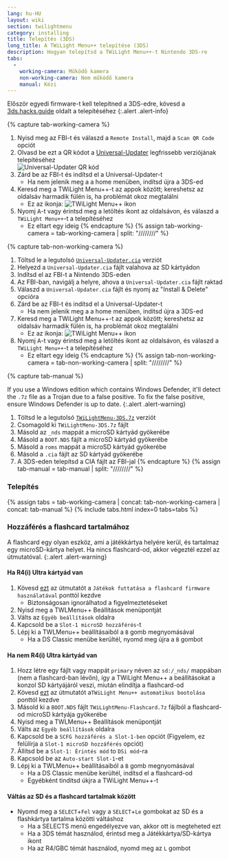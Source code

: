 ```yaml
---
lang: hu-HU
layout: wiki
section: twilightmenu
category: installing
title: Telepítés (3DS)
long_title: A TWiLight Menu++ telepítése (3DS)
description: Hogyan telepítsd a TWiLight Menu++-t Nintendo 3DS-re
tabs:
  - 
    working-camera: Működő kamera
    non-working-camera: Nem működő kamera
    manual: Kézi
---
```


Először egyedi firmware-t kell telepítned a 3DS-edre, kövesd a [3ds.hacks.guide](https://3ds.hacks.guide) oldalt a telepítéséhez
{:.alert .alert-info}

{% capture tab-working-camera %}
1. Nyisd meg az FBI-t és válaszd a `Remote Install`, majd a `Scan QR Code` opciót
1. Olvasd be ezt a QR kódot a [Universal-Updater](https://github.com/Universal-Team/Universal-Updater) legfrissebb verziójának telepítéséhez<br> ![Universal-Updater QR kód](https://db.universal-team.net/assets/images/qr/universal-updater-cia.png)
1. Zárd be az FBI-t és indítsd el a Universal-Updater-t
   - Ha nem jelenik meg a a home menüben, indítsd újra a 3DS-ed
1. Keresd meg a TWiLight Menu++-t az appok között; kereshetsz az oldalsáv harmadik fülén is, ha problémát okoz megtalálni
   - Ez az ikonja: ![TWiLight Menu++ ikon](https://raw.githubusercontent.com/DS-Homebrew/TWiLightMenu/master/booter/icon.bmp)
1. Nyomj <kbd class="face">A</kbd>-t vagy érintsd meg a letöltés ikont az oldalsávon, és válaszd a `TWiLight Menu++`-t a telepítéséhez
   - Ez eltart egy ideig
{% endcapture %}
{% assign tab-working-camera = tab-working-camera | split: "////////" %}

{% capture tab-non-working-camera %}
1. Töltsd le a legutolsó [`Universal-Updater.cia`](https://github.com/Universal-Team/Universal-Updater/releases/latest/download/Universal-Updater.cia) verziót
1. Helyezd a `Universal-Updater.cia` fájlt valahova az SD kártyádon
1. Indítsd el az FBI-t a Nintendo 3DS-eden
1. Az FBI-ban, navigálj a helyre, ahova a `Universal-Updater.cia` fájlt raktad
1. Válaszd a `Universal-Updater.cia` fájlt és nyomj az "Install & Delete" opcióra
1. Zárd be az FBI-t és indítsd el a Universal-Updater-t
   - Ha nem jelenik meg a a home menüben, indítsd újra a 3DS-ed
1. Keresd meg a TWiLight Menu++-t az appok között; kereshetsz az oldalsáv harmadik fülén is, ha problémát okoz megtalálni
   - Ez az ikonja: ![TWiLight Menu++ ikon](https://raw.githubusercontent.com/DS-Homebrew/TWiLightMenu/master/booter/icon.bmp)
1. Nyomj <kbd class="face">A</kbd>-t vagy érintsd meg a letöltés ikont az oldalsávon, és válaszd a `TWiLight Menu++`-t a telepítéséhez
   - Ez eltart egy ideig
{% endcapture %}
{% assign tab-non-working-camera = tab-non-working-camera | split: "////////" %}

{% capture tab-manual %}

If you use a Windows edition which contains Windows Defender, it'll detect the `.7z` file as a Trojan due to a false positive. To fix the false positive, ensure Windows Defender is up to date.
{:.alert .alert-warning}

1. Töltsd le a legutolsó [`TWiLightMenu-3DS.7z`](https://github.com/DS-Homebrew/TWiLightMenu/releases/latest/download/TWiLightMenu-3DS.7z) verziót
1. Csomagold ki `TWiLightMenu-3DS.7z` fájlt
1. Másold az `_nds` mappát a microSD kártyád gyökerébe
1. Másold a `BOOT.NDS` fájlt a microSD kártyád gyökerébe
1. Másold a `roms` mappát a microSD kártyád gyökerébe
1. Másold a `.cia` fájlt az SD kártyád gyökerébe
1. A 3DS-eden telepítsd a CIA fájlt az FBI-jal
{% endcapture %}
{% assign tab-manual = tab-manual | split: "////////" %}

### Telepítés

{% assign tabs = tab-working-camera | concat: tab-non-working-camera | concat: tab-manual %}
{% include tabs.html index=0 tabs=tabs %}

### Hozzáférés a flashcard tartalmához

A flashcard egy olyan eszköz, ami a játékkártya helyére kerül, és tartalmaz egy microSD-kártya helyet. Ha nincs flashcard-od, akkor végeztél ezzel az útmutatóval.
{:.alert .alert-warning}

#### Ha R4(i) Ultra kártyád van

1. Kövesd [ezt](installing-flashcard) az útmutatót a `Játékok futtatása a flashcard firmware használatával` ponttól kezdve
     - Biztonságosan ignorálhatod a figyelmeztetéseket
1. Nyisd meg a TWLMenu++ Beállítások menüpontját
1. Válts az `Egyéb beállítások` oldalra
1. Kapcsold be a `Slot-1 microSD hozzáférés`-t
1. Lépj ki a TWLMenu++ beállításaiból a `B` gomb megnyomásával
     - Ha a DS Classic menübe kerültél, nyomd meg újra a `B` gombot

#### Ha nem R4(i) Ultra kártyád van

1. Hozz létre egy fájlt vagy mappát `primary` néven az `sd:/_nds/` mappában (nem a flashcard-ban lévőn), így a TWiLight Menu++ a beállításokat a konzol SD kártyájáról veszi, miután elindítja a flashcard-od
1. Kövesd [ezt](installing-flashcard) az útmutatót a`TWiLight Menu++ automatikus bootolása` ponttól kezdve
1. Másold ki a `BOOT.NDS` fájlt `TWiLightMenu-Flashcard.7z` fájlból a flashcard-od microSD kártyája gyökerébe
1. Nyisd meg a TWLMenu++ Beállítások menüpontját
1. Válts az `Egyéb beállítások` oldalra
1. Kapcsold be a `SCFG hozzáférés a Slot-1-ben` opciót (Figyelem, ez felülírja a `Slot-1 microSD hozzáférés` opciót)
1. Állítsd be a `Slot-1: Érintés mód` to `DSi mód`-ra
1. Kapcsold be az `Auto-start Slot-1`-et
1. Lépj ki a TWLMenu++ beállításaiból a `B` gomb megnyomásával
     - Ha a DS Classic menübe kerültél, indítsd el a flashcard-od
     - Egyébként tindítsd úkjra a TWiLight Menu++-t

#### Váltás az SD és a flashcard tartalmak között
- Nyomd meg a `SELECT`+`Fel` vagy a `SELECT`+`Le` gombokat az SD és a flashkártya tartalma közötti váltáshoz
     - Ha a SELECTS menü engedélyezve van, akkor ott is megteheted ezt
     - Ha a 3DS témát használod, érintsd meg a Játékkártya/SD-kártya ikont
     - Ha az R4/GBC témát használod, nyomd meg az `L` gombot
